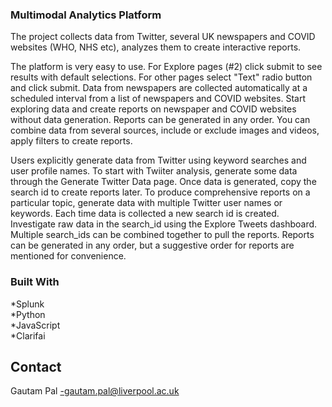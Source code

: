 <div id="top"></div>
<h3 align="left">Multimodal Analytics Platform</h3>

  <p align="left">
The project collects data from Twitter, several UK newspapers and COVID websites (WHO, NHS etc), analyzes them to create interactive reports.

The platform is very easy to use. For Explore pages (#2) click submit to see results with default selections. For other pages select "Text" radio button and click submit.
Data from newspapers are collected automatically at a scheduled interval from a list of newspapers and COVID websites. Start exploring data and create reports on newspaper and COVID websites without data generation. Reports can be generated in any order. You can combine data from several sources, include or exclude images and videos, apply filters to create reports.

Users explicitly generate data from Twitter using keyword searches and user profile names. To start with Twiiter analysis, generate some data through the Generate Twitter Data page. Once data is generated, copy the search id to create reports later. To produce comprehensive reports on a particular topic, generate data with multiple Twitter user names or keywords. Each time data is collected a new search id is created. Investigate raw data in the search_id using the Explore Tweets dashboard. Multiple search_ids can be combined together to pull the reports. Reports can be generated in any order, but a suggestive order for reports are mentioned for convenience.
  </p>
</div>

### Built With

*Splunk <br />
*Python <br />
*JavaScript  <br />
*Clarifai  <br />




<!-- CONTACT -->
## Contact

Gautam Pal
 -gautam.pal@liverpool.ac.uk


